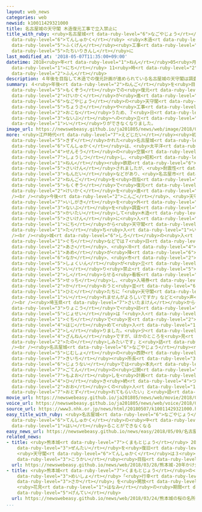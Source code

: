 ```yaml
---
layout: web_news
categories: web
newsid: k10011429321000
title: 名古屋城の天守閣 木造復元工事で立入禁止に
title_with_ruby: <ruby>名古屋城<rt data-ruby-level="6">なごやじょう</rt></ruby>の<ruby>天守閣<rt
  data-ruby-level="6">てんしゅかく</rt></ruby> <ruby>木造<rt data-ruby-level="5">もくぞう</rt></ruby><ruby>復元<rt
  data-ruby-level="5">ふくげん</rt></ruby><ruby>工事<rt data-ruby-level="3">こうじ</rt></ruby>で<ruby>立入禁止<rt
  data-ruby-level="5">たちいりきんし</rt></ruby>に
last_modified_at: '2018-05-07T11:35:00+09:00'
datetime: 2018<ruby>年<rt data-ruby-level="1">ねん</rt></ruby>05<ruby>月<rt data-ruby-level="1">がつ</rt></ruby>07<ruby>日<rt
  data-ruby-level="1">にち</rt></ruby> 11<ruby>時<rt data-ruby-level="2">じ</rt></ruby>35<ruby>分<rt
  data-ruby-level="2">ふん</rt></ruby>
description: ４年後を目指して木造での復元計画が進められている名古屋城の天守閣は調査や工事を行うため、７日から内部への立ち入りができなくなりました。
summary: ４<ruby>年後<rt data-ruby-level="2">ねんご</rt></ruby>を<ruby>目指<rt data-ruby-level="3">めざ</rt></ruby>して<ruby>木造<rt
  data-ruby-level="5">もくぞう</rt></ruby>での<ruby>復元<rt data-ruby-level="5">ふくげん</rt></ruby><ruby>計画<rt
  data-ruby-level="2">けいかく</rt></ruby>が<ruby>進<rt data-ruby-level="3">すす</rt></ruby>められている<ruby>名古屋城<rt
  data-ruby-level="6">なごやじょう</rt></ruby>の<ruby>天守閣<rt data-ruby-level="6">てんしゅかく</rt></ruby>は<ruby>調査<rt
  data-ruby-level="5">ちょうさ</rt></ruby>や<ruby>工事<rt data-ruby-level="3">こうじ</rt></ruby>を<ruby>行<rt
  data-ruby-level="2">おこな</rt></ruby>うため、７<ruby>日<rt data-ruby-level="1">にち</rt></ruby>から<ruby>内部<rt
  data-ruby-level="3">ないぶ</rt></ruby>への<ruby>立<rt data-ruby-level="1">た</rt></ruby>ち<ruby>入<rt
  data-ruby-level="1">い</rt></ruby>りができなくなりました。
image_url: https://newswebeasy.github.io/ja201805/news/web/image/2018/05/07/K10011429321_1805071145_1805071149_01_02.jpg
more: <ruby>江戸時代<rt data-ruby-level="7">えどじだい</rt></ruby><ruby>初期<rt data-ruby-level="4">しょき</rt></ruby>に<ruby>築<rt
  data-ruby-level="5">きず</rt></ruby>かれた<ruby>名古屋城<rt data-ruby-level="6">なごやじょう</rt></ruby><ruby>天守閣<rt
  data-ruby-level="6">てんしゅかく</rt></ruby>は、<ruby>太平洋<rt data-ruby-level="3">たいへいよう</rt></ruby><ruby>戦争<rt
  data-ruby-level="4">せんそう</rt></ruby>の<ruby>空襲<rt data-ruby-level="7">くうしゅう</rt></ruby>で<ruby>焼失<rt
  data-ruby-level="7">しょうしつ</rt></ruby>し、<ruby>昭和<rt data-ruby-level="3">しょうわ</rt></ruby>３４<ruby>年<rt
  data-ruby-level="1">ねん</rt></ruby><ruby>鉄筋<rt data-ruby-level="6">てっきん</rt></ruby>コンクリートで<ruby>再建<rt
  data-ruby-level="5">さいけん</rt></ruby>されましたが、<ruby>耐震性<rt data-ruby-level="7">たいしんせい</rt></ruby>の<ruby>問題<rt
  data-ruby-level="3">もんだい</rt></ruby>などがあり、<ruby>名古屋市<rt data-ruby-level="3">なごやし</rt></ruby>は４<ruby>年後<rt
  data-ruby-level="2">ねんご</rt></ruby>を<ruby>目指<rt data-ruby-level="3">めざ</rt></ruby>して<ruby>木造<rt
  data-ruby-level="5">もくぞう</rt></ruby>で<ruby>復元<rt data-ruby-level="5">ふくげん</rt></ruby>する<ruby>計画<rt
  data-ruby-level="2">けいかく</rt></ruby>を<ruby>進<rt data-ruby-level="3">すす</rt></ruby>めています。<br
  /><br /><ruby>今後<rt data-ruby-level="2">こんご</rt></ruby>、<ruby>天守閣<rt data-ruby-level="6">てんしゅかく</rt></ruby>の<ruby>石垣<rt
  data-ruby-level="7">いしがき</rt></ruby>を<ruby>外<rt data-ruby-level="2">はず</rt></ruby>して<ruby>内部<rt
  data-ruby-level="3">ないぶ</rt></ruby>を<ruby>調査<rt data-ruby-level="5">ちょうさ</rt></ruby>したあと、<ruby>解体<rt
  data-ruby-level="5">かいたい</rt></ruby>して<ruby>木造<rt data-ruby-level="5">もくぞう</rt></ruby>での<ruby>再建<rt
  data-ruby-level="5">さいけん</rt></ruby>に<ruby>入<rt data-ruby-level="1">はい</rt></ruby>るため、７<ruby>日<rt
  data-ruby-level="1">にち</rt></ruby>から<ruby>天守閣<rt data-ruby-level="6">てんしゅかく</rt></ruby>への<ruby>立<rt
  data-ruby-level="1">た</rt></ruby>ち<ruby>入<rt data-ruby-level="1">い</rt></ruby>りができなくなりました。<br
  /><br /><ruby>城<rt data-ruby-level="6">しろ</rt></ruby>の<ruby>入<rt data-ruby-level="1">い</rt></ruby>り<ruby>口<rt
  data-ruby-level="1">ぐち</rt></ruby>などでは７<ruby>日<rt data-ruby-level="1">にち</rt></ruby><ruby>朝<rt
  data-ruby-level="2">あさ</rt></ruby>、<ruby>冷<rt data-ruby-level="4">つめ</rt></ruby>たい<ruby>雨<rt
  data-ruby-level="1">あめ</rt></ruby>が<ruby>降<rt data-ruby-level="6">ふ</rt></ruby>る<ruby>中<rt
  data-ruby-level="6">なか</rt></ruby>、<ruby>市<rt data-ruby-level="2">し</rt></ruby>の<ruby>職員<rt
  data-ruby-level="5">しょくいん</rt></ruby>が<ruby>立<rt data-ruby-level="5">た</rt></ruby>ち<ruby>入<rt
  data-ruby-level="5">い</rt></ruby>り<ruby>禁止<rt data-ruby-level="5">きんし</rt></ruby>を<ruby>知<rt
  data-ruby-level="2">し</rt></ruby>らせる<ruby>看板<rt data-ruby-level="6">かんばん</rt></ruby>を<ruby>設置<rt
  data-ruby-level="5">せっち</rt></ruby>し、<ruby>入場券<rt data-ruby-level="5">にゅうじょうけん</rt></ruby>を<ruby>買<rt
  data-ruby-level="2">か</rt></ruby>おうと<ruby>並<rt data-ruby-level="6">なら</rt></ruby>ぶ<ruby>人<rt
  data-ruby-level="1">ひと</rt></ruby>たちに「<ruby>天守閣<rt data-ruby-level="6">てんしゅかく</rt></ruby>には<ruby>入<rt
  data-ruby-level="1">い</rt></ruby>れませんがよろしいですか」などと<ruby>声<rt data-ruby-level="2">こえ</rt></ruby>をかけていました。<br
  /><br /><ruby>埼玉県<rt data-ruby-level="7">さいたまけん</rt></ruby>から<ruby>家族<rt data-ruby-level="3">かぞく</rt></ruby><ruby>旅行<rt
  data-ruby-level="3">りょこう</rt></ruby>で<ruby>訪<rt data-ruby-level="7">おとず</rt></ruby>れた<ruby>女性<rt
  data-ruby-level="5">じょせい</rt></ruby>は「<ruby>入<rt data-ruby-level="1">い</rt></ruby>り<ruby>口<rt
  data-ruby-level="1">ぐち</rt></ruby>で<ruby>言<rt data-ruby-level="2">い</rt></ruby>われて<ruby>初<rt
  data-ruby-level="4">はじ</rt></ruby>めて<ruby>入<rt data-ruby-level="1">い</rt></ruby>れないことを<ruby>知<rt
  data-ruby-level="2">し</rt></ruby>りました。<ruby>少<rt data-ruby-level="2">すこ</rt></ruby>し<ruby>残念<rt
  data-ruby-level="4">ざんねん</rt></ruby>ですが、ほかのところを<ruby>見<rt data-ruby-level="1">み</rt></ruby>て<ruby>楽<rt
  data-ruby-level="2">たの</rt></ruby>しみたいです」と<ruby>話<rt data-ruby-level="2">はな</rt></ruby>していました。<br
  /><br /><ruby>名古屋城<rt data-ruby-level="6">なごやじょう</rt></ruby><ruby>総合<rt data-ruby-level="5">そうごう</rt></ruby><ruby>事務所<rt
  data-ruby-level="5">じむしょ</rt></ruby>の<ruby>西野<rt data-ruby-level="2">にしの</rt></ruby><ruby>輝一<rt
  data-ruby-level="7">きいち</rt></ruby><ruby>所長<rt data-ruby-level="3">しょちょう</rt></ruby>は「<ruby>城内<rt
  data-ruby-level="6">じょうない</rt></ruby>では<ruby>本丸<rt data-ruby-level="2">ほんまる</rt></ruby><ruby>御殿<rt
  data-ruby-level="7">ごてん</rt></ruby>の<ruby>公開<rt data-ruby-level="3">こうかい</rt></ruby>をはじめ、さまざまな<ruby>催<rt
  data-ruby-level="7">もよお</rt></ruby>しを<ruby>計画<rt data-ruby-level="2">けいかく</rt></ruby>しているので、<ruby>引<rt
  data-ruby-level="4">ひ</rt></ruby>き<ruby>続<rt data-ruby-level="4">つづ</rt></ruby>き<ruby>多<rt
  data-ruby-level="2">おお</rt></ruby>くの<ruby>人<rt data-ruby-level="1">ひと</rt></ruby>に<ruby>訪<rt
  data-ruby-level="7">おとず</rt></ruby>れてもらいたい」と<ruby>話<rt data-ruby-level="2">はな</rt></ruby>しています。
movie_url: https://newswebeasy.github.io/ja201805/news/web/movie/2018/05/07/k10011429321_201805071418_201805071419.mp4
voice_url: https://newswebeasy.github.io/ja201805/news/web/voice/2018/05/07/k10011429321_201805071418_201805071419.mp3
source_url: https://www3.nhk.or.jp/news/html/20180507/k10011429321000.html
easy_title_with_ruby: <ruby>名古屋城<rt data-ruby-level="6">なごやじょう</rt></ruby> <ruby>天守閣<rt
  data-ruby-level="6">てんしゅかく</rt></ruby>の<ruby>中<rt data-ruby-level="1">なか</rt></ruby>に<ruby>入<rt
  data-ruby-level="1">はい</rt></ruby>ることができなくなる
easy_news_url: https://newswebeasy.github.io/news/easy/2018/05/09/名古屋城-天守閣の中に入ることができなくなる
related_news:
- title: <ruby>熊本城<rt data-ruby-level="7">くまもとじょう</rt></ruby> 20<ruby>年<rt data-ruby-level="1">ねん</rt></ruby>かけ<ruby>全体<rt
    data-ruby-level="3">ぜんたい</rt></ruby>を<ruby>復旧<rt data-ruby-level="5">ふっきゅう</rt></ruby>
    <ruby>天守閣<rt data-ruby-level="6">てんしゅかく</rt></ruby>は３<ruby>年後<rt data-ruby-level="2">ねんご</rt></ruby><ruby>公開<rt
    data-ruby-level="3">こうかい</rt></ruby><ruby>目指<rt data-ruby-level="3">めざ</rt></ruby>す
  url: https://newswebeasy.github.io/news/web/2018/03/28/熊本城-20年かけ全体を復旧-天守閣は3年後公開目指す
- title: <ruby>熊本城<rt data-ruby-level="7">くまもとじょう</rt></ruby>の<ruby>桜<rt data-ruby-level="5">さくら</rt></ruby>の<ruby>名所<rt
    data-ruby-level="3">めいしょ</rt></ruby>「<ruby>行幸<rt data-ruby-level="8">みゆき</rt></ruby><ruby>坂<rt
    data-ruby-level="3">さか</rt></ruby>」を<ruby>開放<rt data-ruby-level="3">かいほう</rt></ruby>
    <ruby>花見<rt data-ruby-level="1">はなみ</rt></ruby>の<ruby>期間<rt data-ruby-level="3">きかん</rt></ruby><ruby>限定<rt
    data-ruby-level="5">げんてい</rt></ruby>
  url: https://newswebeasy.github.io/news/web/2018/03/24/熊本城の桜の名所行幸坂を開放-花見の期間限定
...
```

